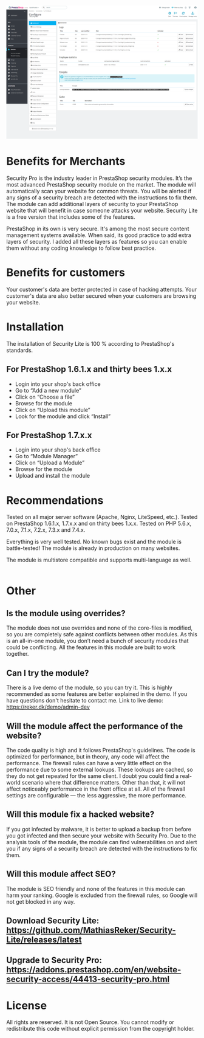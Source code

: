 ![Security Lite](https://github.com/MathiasReker/Security-Lite/blob/master/screenshot.png)

# Benefits for Merchants
Security Pro is the industry leader in PrestaShop security modules. It’s the most advanced PrestaShop security module on the market. The module will automatically scan your website for common threats. You will be alerted if any signs of a security breach are detected with the instructions to fix them. The module can add additional layers of security to your PrestaShop website that will benefit in case someone attacks your website. Security Lite is a free version that includes some of the features.

PrestaShop in its own is very secure. It's among the most secure content management systems available. When said, its good practice to add extra layers of security. I added all these layers as features so you can enable them without any coding knowledge to follow best practice. 

# Benefits for customers
Your customer's data are better protected in case of hacking attempts. Your customer's data are also better secured when your customers are browsing your website. 

# Installation
The installation of Security Lite is 100 % according to PrestaShop's standards.

## For PrestaShop 1.6.1.x and thirty bees 1.x.x
- Login into your shop's back office
- Go to “Add a new module”
- Click on “Choose a file”
- Browse for the module
- Click on “Upload this module”
- Look for the module and click “Install”

## For PrestaShop 1.7.x.x
- Login into your shop's back office
- Go to “Module Manager”
- Click on “Upload a Module”
- Browse for the module
- Upload and install the module
 
# Recommendations
Tested on all major server software (Apache, Nginx, LiteSpeed, etc.).
Tested on PrestaShop 1.6.1.x, 1.7.x.x and on thirty bees 1.x.x.
Tested on PHP 5.6.x, 7.0.x, 7.1.x, 7.2.x, 7.3.x and 7.4.x.

Everything is very well tested. No known bugs exist and the module is battle-tested! The module is already in production on many websites.

The module is multistore compatible and supports multi-language as well.
 
# Other

## Is the module using overrides?
The module does not use overrides and none of the core-files is modified, so you are completely safe against conflicts between other modules.
As this is an all-in-one module, you don’t need a bunch of security modules that could be conflicting. All the features in this module are built to work together.

## Can I try the module?
There is a live demo of the module, so you can try it. This is highly recommended as some features are better explained in the demo.
If you have questions don't hesitate to contact me. Link to live demo: https://reker.dk/demo/admin-dev

## Will the module affect the performance of the website?
The code quality is high and it follows PrestaShop's guidelines. The code is optimized for performance, but in theory, any code will affect the performance.
The firewall rules can have a very little effect on the performance due to some external lookups. These lookups are cached, so they do not get repeated for the same client. I doubt you could find a real-world scenario where that difference matters.
Other than that, it will not affect noticeably performance in the front office at all.
All of the firewall settings are configurable — the less aggressive, the more performance.

## Will this module fix a hacked website?
If you got infected by malware, it is better to upload a backup from before you got infected and then secure your website with Security Pro.
Due to the analysis tools of the module, the module can find vulnerabilities on and alert you if any signs of a security breach are detected with the instructions to fix them.

## Will this module affect SEO?
The module is SEO friendly and none of the features in this module can harm your ranking.
Google is excluded from the firewall rules, so Google will not get blocked in any way.

## Download Security Lite: https://github.com/MathiasReker/Security-Lite/releases/latest

## Upgrade to Security Pro: https://addons.prestashop.com/en/website-security-access/44413-security-pro.html

# License
All rights are reserved. It is not Open Source. You cannot modify or redistribute this code without explicit permission from the copyright holder.
